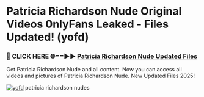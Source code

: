 # Patricia Richardson Nude Original Videos 0nlyFans Leaked - Files Updated! (yofd)

<h3>🔴 CLICK HERE 🌐==►► <a href="https://tinyurl.com/52m3yx9h" rel="nofollow">Patricia Richardson Nude Updated Files</a></h3>

Get Patricia Richardson Nude and all content. Now you can access all videos and pictures of Patricia Richardson Nude. New Updated Files 2025!

[![yofd](https://i.imgur.com/TnHtlc8.gif)](https://tinyurl.com/52m3yx9h)
patricia richardson nudes